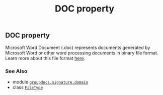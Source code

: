 ﻿---
title: DOC property
second_title: GroupDocs.Signature for Python via .NET API References
description: 
type: docs
url: /python-net/groupdocs.signature.domain/filetype/doc/
is_root: false
weight: 140
---

## DOC property


Microsoft Word Document (.doc) represents documents generated by Microsoft Word or other word processing documents in binary file format.
Learn more about this file format [here](https://wiki.fileformat.com/word-processing/doc).

### See Also
* module [`groupdocs.signature.domain`](../../)
* class [`FileType`](/signature/python-net/groupdocs.signature.domain/filetype)
